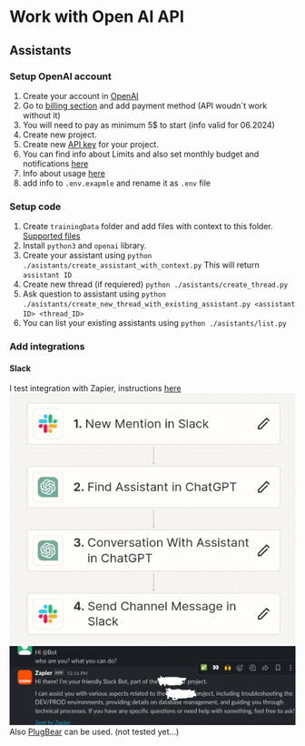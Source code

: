 # Work with Open AI API
## Assistants

### Setup OpenAI account
1. Create your account in [OpenAI](https://platform.openai.com/playground/)
2. Go to [billing section](https://platform.openai.com/settings/organization/billing/overview) and add payment method (API woudn`t work without it)
3. You will need to pay as minimum 5$ to start (info valid for 06.2024)
4. Create new project.
5. Create new [API key](https://platform.openai.com/api-keys) for your project.
6. You can find info about Limits and also set monthly budget and notifications [here](https://platform.openai.com/settings/organization/limits)
7. Info about usage [here](https://platform.openai.com/usage)
8. add info to `.env.exapmle` and rename it as `.env` file

### Setup code
1. Create  `trainingData` folder and add files with context to this folder. [Supported files](https://platform.openai.com/docs/assistants/tools/file-search/supported-files)
2. Install `python3` and `openai` library.
3. Create your assistant using `python ./asistants/create_assistant_with_context.py` This will return `assistant ID`
4. Create new thread (if requiered) `python ./asistants/create_thread.py`
5. Ask question to assistant using `python ./asistants/create_new_thread_with_existing_assistant.py <assistant ID> <thread_ID>`
6. You can list your existing assistants using `python ./asistants/list.py`

### Add integrations
#### Slack
I test integration with Zapier, instructions [here](https://www.youtube.com/watch?v=kLkMC-ZIXq4)
![image info](./pictures/Slack_integration.png)
![image info](./pictures/Slack_result.png)
Also [PlugBear](https://plugbear.io/) can be used. (not tested yet...)